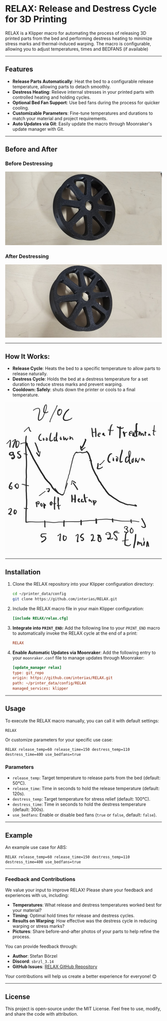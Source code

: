 
# RELAX: Release and Destress Cycle for 3D Printing

RELAX is a Klipper macro for automating the process of releasing 3D printed parts from the bed and performing destress heating to minimize stress marks and thermal-induced warping. The macro is configurable, allowing you to adjust temperatures, times and BEDFANS (if available)

---

## Features

- **Release Parts Automatically**: Heat the bed to a configurable release temperature, allowing parts to detach smoothly.
- **Destress Heating**: Relieve internal stresses in your printed parts with controlled heating and holding cycles.
- **Optional Bed Fan Support**: Use bed fans during the process for quicker cooling.
- **Customizable Parameters**: Fine-tune temperatures and durations to match your material and project requirements.
- **Auto Updates via Git**: Easily update the macro through Moonraker's update manager with Git.

---

## Before and After

### Before Destressing
![Before Destressing](images/before.jpg)

### After Destressing
![After Destressing](images/after.jpg)

---

## How It Works:

- **Release Cycle**: Heats the bed to a specific temperature to allow parts to release naturally.
- **Destress Cycle**: Holds the bed at a destress temperature for a set duration to reduce stress marks and prevent warping.
- **Cooldown: Safely**: shuts down the printer or cools to a final temperature.

![How it works](images/howitworks.jpg)

---

## Installation

1. Clone the RELAX repository into your Klipper configuration directory:
   ```bash
   cd ~/printer_data/config
   git clone https://github.com/interias/RELAX.git
   ```

2. Include the RELAX macro file in your main Klipper configuration:
   ```ini
   [include RELAX/relax.cfg]
   ```

3. **Integrate into `PRINT_END`:** Add the following line to your `PRINT_END` macro to automatically invoke the RELAX cycle at the end of a print:
   ```ini
   RELAX
   ```

4. **Enable Automatic Updates via Moonraker**:
   Add the following entry to your `moonraker.conf` file to manage updates through Moonraker:
   ```ini
   [update_manager relax]
   type: git_repo
   origin: https://github.com/interias/RELAX.git
   path: ~/printer_data/config/RELAX
   managed_services: klipper
   ```

---

## Usage

To execute the RELAX macro manually, you can call it with default settings:
```gcode
RELAX
```

Or customize parameters for your specific use case:
```gcode
RELAX release_temp=60 release_time=150 destress_temp=110 destress_time=400 use_bedfans=true
```

### Parameters
- `release_temp`: Target temperature to release parts from the bed (default: 50°C).
- `release_time`: Time in seconds to hold the release temperature (default: 120s).
- `destress_temp`: Target temperature for stress relief (default: 100°C).
- `destress_time`: Time in seconds to hold the destress temperature (default: 300s).
- `use_bedfans`: Enable or disable bed fans (`true` or `false`, default: `false`).

---

## Example

An example use case for ABS:
```gcode
RELAX release_temp=60 release_time=150 destress_temp=110 destress_time=400 use_bedfans=true
```

---


### Feedback and Contributions

We value your input to improve RELAX! Please share your feedback and experiences with us, including:

- **Temperatures**: What release and destress temperatures worked best for your material?
- **Timing**: Optimal hold times for release and destress cycles.
- **Results on Warping**: How effective was the destress cycle in reducing warping or stress marks?
- **Pictures**: Share before-and-after photos of your parts to help refine the process.

You can provide feedback through:
- **Author**: Stefan Börzel
- **Discord**: `sbrzl_3.14`
- **GitHub Issues**: [RELAX GitHub Repository](https://github.com/interias/RELAX/issues)

Your contributions will help us create a better experience for everyone! 😊

---

## License

This project is open-source under the MIT License. Feel free to use, modify, and share the code with attribution.
